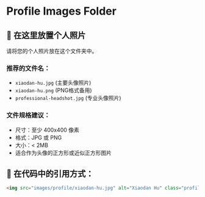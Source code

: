 # Profile Images Folder

## 📸 在这里放置个人照片

请将您的个人照片放在这个文件夹中。

### 推荐的文件名：
- `xiaodan-hu.jpg` (主要头像照片)
- `xiaodan-hu.png` (PNG格式备用)
- `professional-headshot.jpg` (专业头像照片)

### 文件规格建议：
- 尺寸：至少 400x400 像素
- 格式：JPG 或 PNG
- 大小：< 2MB
- 适合作为头像的正方形或近似正方形图片

## 🎯 在代码中的引用方式：
```html
<img src="images/profile/xiaodan-hu.jpg" alt="Xiaodan Hu" class="profile-photo">
```

